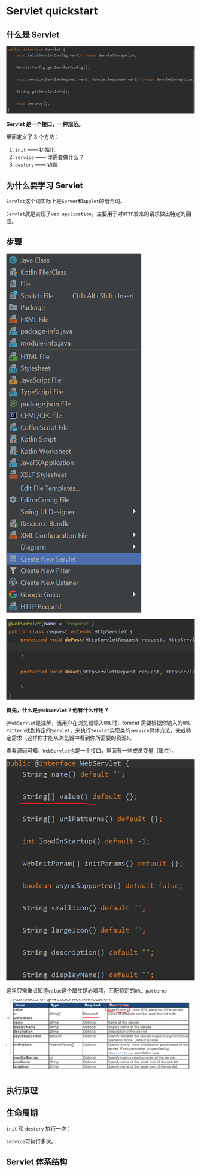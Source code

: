 # Servlet quickstart

## 什么是 Servlet

![image-20200415201203986](image-20200415201203986.png)

**Servlet 是一个接口，一种规范。**

里面定义了 3 个方法：

1. `init` —— 初始化
2. `service` —— 你需要做什么？
3. `destory` —— 销毁

## 为什么要学习 Servlet

`Servlet`这个词实际上是`Server`和`applet`的组合词。

`Servlet`就是实现了`web application`，主要用于对`HTTP`发来的请求做出特定的回应。

## 步骤

![image-20200415224328820](image-20200415224328820.png)



![image-20200415224432703](image-20200415224432703.png)



**首先，什么是`@WebServlet`？他有什么作用？**

`@WebServlet`是注解，当用户在浏览器输入`URL`时，tomcat 需要根据你输入的`URL Pattern`找到特定的`Servlet`，来执行`Servlet`实现类的`service`具体方法，完成特定需求（这样你才能从浏览器中看到你所需要的资源）。

查看源码可知，`WebServlet`也是一个接口，里面有一些成员变量（属性）。



![image-20200415225957425](image-20200415225957425.png)

这里只需重点知道`value`这个属性是必填项，匹配特定的`URL patterns`

![image-20200415230128370](image-20200415230128370.png)

## 执行原理





## 生命周期

`init` 和 `destory` 执行一次；

`service`可执行多次。

## Servlet 体系结构



